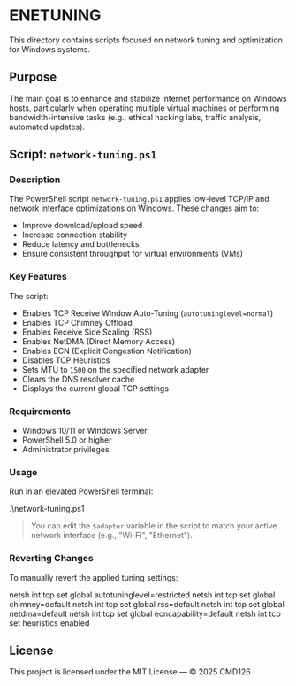# ENETUNING

This directory contains scripts focused on network tuning and optimization for Windows systems.

## Purpose

The main goal is to enhance and stabilize internet performance on Windows hosts, particularly when operating multiple virtual machines or performing bandwidth-intensive tasks (e.g., ethical hacking labs, traffic analysis, automated updates).

## Script: `network-tuning.ps1`

### Description

The PowerShell script `network-tuning.ps1` applies low-level TCP/IP and network interface optimizations on Windows. These changes aim to:

- Improve download/upload speed
- Increase connection stability
- Reduce latency and bottlenecks
- Ensure consistent throughput for virtual environments (VMs)

### Key Features

The script:

- Enables TCP Receive Window Auto-Tuning (`autotuninglevel=normal`)
- Enables TCP Chimney Offload
- Enables Receive Side Scaling (RSS)
- Enables NetDMA (Direct Memory Access)
- Enables ECN (Explicit Congestion Notification)
- Disables TCP Heuristics
- Sets MTU to `1500` on the specified network adapter
- Clears the DNS resolver cache
- Displays the current global TCP settings

### Requirements

- Windows 10/11 or Windows Server
- PowerShell 5.0 or higher
- Administrator privileges

### Usage

Run in an elevated PowerShell terminal:

.\network-tuning.ps1


> You can edit the `$adapter` variable in the script to match your active network interface (e.g., "Wi-Fi", "Ethernet").

### Reverting Changes

To manually revert the applied tuning settings:

netsh int tcp set global autotuninglevel=restricted
netsh int tcp set global chimney=default
netsh int tcp set global rss=default
netsh int tcp set global netdma=default
netsh int tcp set global ecncapability=default
netsh int tcp set heuristics enabled


## License

This project is licensed under the MIT License — © 2025 CMD126



